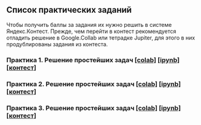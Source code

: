 ## Список практических заданий

Чтобы получить баллы за задания их нужно решить в системе Яндекс.Контест. Прежде, чем перейти в контест рекомендуется отладить решение в Google.Collab или тетрадке Jupiter, для этого в них продублированы задания из контеста. 

### Практика 1. Решение простейших задач [[colab]](https://colab.research.google.com/drive/1iIFWp8OtjOt75vyppwRi3sDueso3e8f_?usp=sharing) [[ipynb]](./practice1_tasks.ipynb) [[контест]](https://contest.yandex.ru/contest/40502/enter/) 

### Практика 2. Решение простейших задач [[colab]](https://colab.research.google.com/drive/1pPTn6iFiWvBo4fXlgpzfn8T4dtTUt8Jk?usp=sharing) [[ipynb]](./practice2_tasks.ipynb) [[контест]](https://contest.yandex.ru/contest/40767/enter/) 

### Практика 3. Решение простейших задач [[colab]](https://colab.research.google.com/drive/1C2hN475puWWhVoIwW6UII-czJiAS4xT0?usp=sharing) [[ipynb]](./practice3_tasks.ipynb) [[контест]](https://contest.yandex.ru/contest/40928/enter/) 